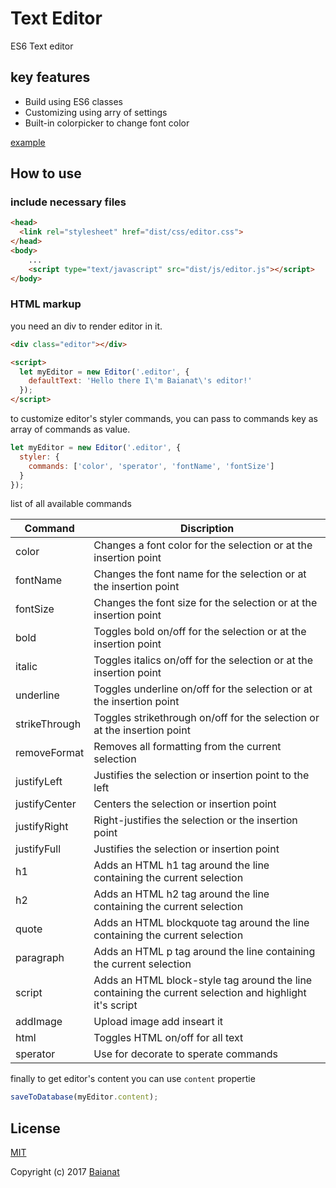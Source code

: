 # Text Editor

ES6 Text editor

## key features

* Build using ES6 classes
* Customizing using arry of settings
* Built-in colorpicker to change font color

[example](https://baianat.github.io/editor/)

## How to use

### include necessary files

``` html
<head>
  <link rel="stylesheet" href="dist/css/editor.css">
</head>
<body>
    ...
    <script type="text/javascript" src="dist/js/editor.js"></script>
</body>
```

### HTML markup

you need an div to render editor in it.

``` html
<div class="editor"></div>

<script>
  let myEditor = new Editor('.editor', {
    defaultText: 'Hello there I\'m Baianat\'s editor!'
  });
</script>
```

to customize editor's styler commands, you can pass to commands key as array of commands as value.

```js
let myEditor = new Editor('.editor', {
  styler: {
    commands: ['color', 'sperator', 'fontName', 'fontSize']
  }
});
```

list of all available commands

| Command     | Discription |
|-------------|-------------|
|color        | Changes a font color for the selection or at the insertion point |
|fontName     | Changes the font name for the selection or at the insertion point |
|fontSize     | Changes the font size for the selection or at the insertion point |
|bold         | Toggles bold on/off for the selection or at the insertion point |
|italic       | Toggles italics on/off for the selection or at the insertion point |
|underline    | Toggles underline on/off for the selection or at the insertion point |
|strikeThrough| Toggles strikethrough on/off for the selection or at the insertion point |
|removeFormat | Removes all formatting from the current selection |
|justifyLeft  | Justifies the selection or insertion point to the left |
|justifyCenter| Centers the selection or insertion point |
|justifyRight | Right-justifies the selection or the insertion point |
|justifyFull  | Justifies the selection or insertion point |
|h1           | Adds an HTML h1 tag around the line containing the current selection
|h2           | Adds an HTML h2 tag around the line containing the current selection
|quote        | Adds an HTML blockquote tag around the line containing the current selection
|paragraph    | Adds an HTML p tag around the line containing the current selection
|script       | Adds an HTML block-style tag around the line containing the current selection and highlight it's script
|addImage     | Upload image add inseart it
|html         | Toggles HTML on/off for all text
|sperator     | Use for decorate to sperate commands |

finally to get editor's content you can use `content` propertie

```js
saveToDatabase(myEditor.content);
```

## License

[MIT](http://opensource.org/licenses/MIT)

Copyright (c) 2017 [Baianat](http://baianat.com)
